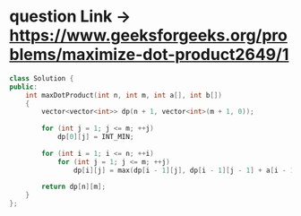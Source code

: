 # question Link -> https://www.geeksforgeeks.org/problems/maximize-dot-product2649/1

```cpp
class Solution {
public:
    int maxDotProduct(int n, int m, int a[], int b[]) 
    { 
        vector<vector<int>> dp(n + 1, vector<int>(m + 1, 0));
        
        for (int j = 1; j <= m; ++j)
            dp[0][j] = INT_MIN;
        
        for (int i = 1; i <= n; ++i)
            for (int j = 1; j <= m; ++j)
                dp[i][j] = max(dp[i - 1][j], dp[i - 1][j - 1] + a[i - 1] * b[j - 1]);
        
        return dp[n][m];
    } 
};
````
